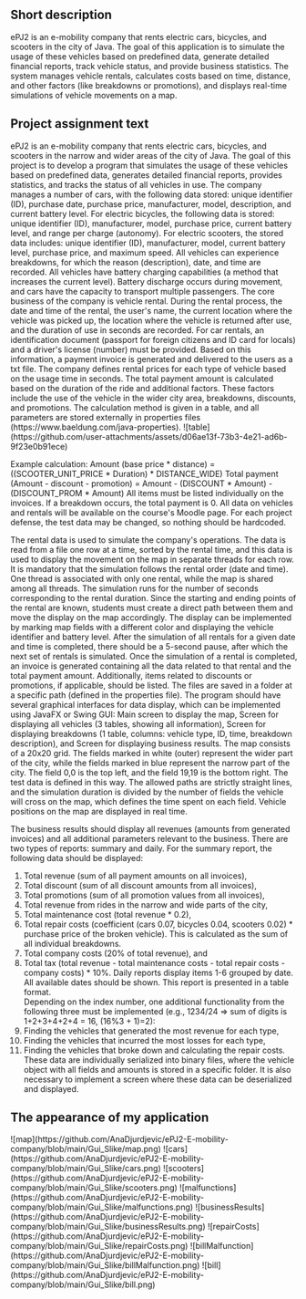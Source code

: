 <h2>Short description </h2>   
ePJ2 is an e-mobility company that rents electric cars, bicycles, and scooters in the city of Java. 
The goal of this application is to simulate the usage of these vehicles based on predefined data, 
generate detailed financial reports, track vehicle status, and provide business statistics. 
The system manages vehicle rentals, calculates costs based on time, distance, and other factors (like breakdowns or promotions),
and displays real-time simulations of vehicle movements on a map.

<h2>Project assignment text</h2>    
ePJ2 is an e-mobility company that rents electric cars, bicycles, and scooters in the narrow and wider areas of the city of Java. The goal of this project is to develop a program that simulates the usage of these vehicles based on predefined data, generates detailed financial reports, provides statistics, and tracks the status of all vehicles in use.
The company manages a number of cars, with the following data stored: unique identifier (ID), purchase date, purchase price, manufacturer, model, description, and current battery level. For electric bicycles, the following data is stored: unique identifier (ID), manufacturer, model, purchase price, current battery level, and range per charge (autonomy). For electric scooters, the stored data includes: unique identifier (ID), manufacturer, model, current battery level, purchase price, and maximum speed. All vehicles can experience breakdowns, for which the reason (description), date, and time are recorded. All vehicles have battery charging capabilities (a method that increases the current level). Battery discharge occurs during movement, and cars have the capacity to transport multiple passengers.
The core business of the company is vehicle rental. During the rental process, the date and time of the rental, the user's name, the current location where the vehicle was picked up, the location where the vehicle is returned after use, and the duration of use in seconds are recorded. For car rentals, an identification document (passport for foreign citizens and ID card for locals) and a driver's license (number) must be provided. Based on this information, a payment invoice is generated and delivered to the users as a txt file.
The company defines rental prices for each type of vehicle based on the usage time in seconds. The total payment amount is calculated based on the duration of the ride and additional factors. These factors include the use of the vehicle in the wider city area, breakdowns, discounts, and promotions. The calculation method is given in a table, and all parameters are stored externally in properties files (https://www.baeldung.com/java-properties).    
![table](https://github.com/user-attachments/assets/d06ae13f-73b3-4e21-ad6b-9f23e0b91ece)
    
Example calculation:
Amount (base price * distance) = ((SCOOTER_UNIT_PRICE * Duration) * DISTANCE_WIDE)
Total payment (Amount - discount - promotion) = Amount - (DISCOUNT * Amount) - (DISCOUNT_PROM * Amount)
All items must be listed individually on the invoices. If a breakdown occurs, the total payment is 0.
All data on vehicles and rentals will be available on the course's Moodle page. For each project defense, the test data may be changed, so nothing should be hardcoded.

The rental data is used to simulate the company's operations. The data is read from a file one row at a time, sorted by the rental time, and this data is used to display the movement on the map in separate threads for each row. It is mandatory that the simulation follows the rental order (date and time). One thread is associated with only one rental, while the map is shared among all threads. The simulation runs for the number of seconds corresponding to the rental duration. Since the starting and ending points of the rental are known, students must create a direct path between them and move the display on the map accordingly. The display can be implemented by marking map fields with a different color and displaying the vehicle identifier and battery level. After the simulation of all rentals for a given date and time is completed, there should be a 5-second pause, after which the next set of rentals is simulated. Once the simulation of a rental is completed, an invoice is generated containing all the data related to that rental and the total payment amount. Additionally, items related to discounts or promotions, if applicable, should be listed. The files are saved in a folder at a specific path (defined in the properties file).
The program should have several graphical interfaces for data display, which can be implemented using JavaFX or Swing GUI:
Main screen to display the map,
Screen for displaying all vehicles (3 tables, showing all information),
Screen for displaying breakdowns (1 table, columns: vehicle type, ID, time, breakdown description), and
Screen for displaying business results.
The map consists of a 20x20 grid. The fields marked in white (outer) represent the wider part of the city, while the fields marked in blue represent the narrow part of the city. The field 0,0 is the top left, and the field 19,19 is the bottom right. The test data is defined in this way. The allowed paths are strictly straight lines, and the simulation duration is divided by the number of fields the vehicle will cross on the map, which defines the time spent on each field. Vehicle positions on the map are displayed in real time.

The business results should display all revenues (amounts from generated invoices) and all additional parameters relevant to the business. There are two types of reports: summary and daily. For the summary report, the following data should be displayed:
1. Total revenue (sum of all payment amounts on all invoices),
2. Total discount (sum of all discount amounts from all invoices),
3. Total promotions (sum of all promotion values from all invoices),
4. Total revenue from rides in the narrow and wide parts of the city,
5. Total maintenance cost (total revenue * 0.2),
6. Total repair costs (coefficient (cars 0.07, bicycles 0.04, scooters 0.02) * purchase price of the broken vehicle). This is calculated as the sum of all individual breakdowns.
7. Total company costs (20% of total revenue), and
8. Total tax (total revenue - total maintenance costs - total repair costs - company costs) * 10%.
Daily reports display items 1-6 grouped by date. All available dates should be shown. This report is presented in a table format.    
Depending on the index number, one additional functionality from the following three must be implemented (e.g., 1234/24 => sum of digits is 1+2+3+4+2+4 = 16, (16%3 + 1)=2):
1. Finding the vehicles that generated the most revenue for each type,
2. Finding the vehicles that incurred the most losses for each type,
3. Finding the vehicles that broke down and calculating the repair costs.
These data are individually serialized into binary files, where the vehicle object with all fields and amounts is stored in a specific folder. It is also necessary to implement a screen where these data can be deserialized and displayed.    
<h2>The appearance of my application</h2>
![map](https://github.com/AnaDjurdjevic/ePJ2-E-mobility-company/blob/main/Gui_Slike/map.png)
![cars](https://github.com/AnaDjurdjevic/ePJ2-E-mobility-company/blob/main/Gui_Slike/cars.png)
![scooters](https://github.com/AnaDjurdjevic/ePJ2-E-mobility-company/blob/main/Gui_Slike/scooters.png)
![malfunctions](https://github.com/AnaDjurdjevic/ePJ2-E-mobility-company/blob/main/Gui_Slike/malfunctions.png)
![businessResults](https://github.com/AnaDjurdjevic/ePJ2-E-mobility-company/blob/main/Gui_Slike/businessResults.png)
![repairCosts](https://github.com/AnaDjurdjevic/ePJ2-E-mobility-company/blob/main/Gui_Slike/repairCosts.png)
![billMalfunction](https://github.com/AnaDjurdjevic/ePJ2-E-mobility-company/blob/main/Gui_Slike/billMalfunction.png)
![bill](https://github.com/AnaDjurdjevic/ePJ2-E-mobility-company/blob/main/Gui_Slike/bill.png)
